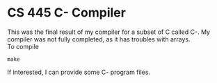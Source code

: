 # CS 445 C- Compiler
This was the final result of my compiler for a subset of C called C-. My compiler was not fully completed, as it has troubles with arrays.    
To compile
```
make
```
If interested, I can provide some C- program files.
